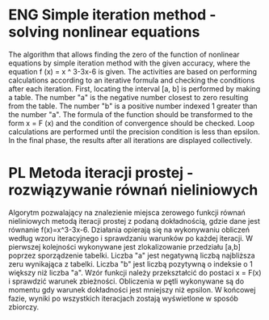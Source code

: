 # ENG Simple iteration method - solving nonlinear equations 
The algorithm that allows finding the zero of the function of nonlinear equations by simple iteration method with the given accuracy, where the equation f (x) = x ^ 3-3x-6 is given. The activities are based on performing calculations according to an iterative formula and checking the conditions after each iteration. First, locating the interval [a, b] is performed by making a table. The number "a" is the negative number closest to zero resulting from the table. The number "b" is a positive number indexed 1 greater than the number "a". The formula of the function should be transformed to the form x = F (x) and the condition of convergence should be checked. Loop calculations are performed until the precision condition is less than epsilon. In the final phase, the results after all iterations are displayed collectively.

# PL Metoda iteracji prostej - rozwiązywanie równań nieliniowych
Algorytm pozwalający na znalezienie miejsca zerowego funkcji równań nieliniowych metodą iteracji prostej z podaną dokładnością, gdzie dane jest równanie f(x)=x^3-3x-6. Działania opierają się na wykonywaniu obliczeń według wzoru iteracyjnego i sprawdzaniu warunków po każdej iteracji. W pierwszej kolejności wykonywane jest zlokalizowanie przedziału [a,b] poprzez sporządzenie tabelki. Liczba "a" jest negatywną liczbą najbliższa zeru wynikająca z tabelki. Liczba "b" jest liczbą pozytywną o indeksie o 1 większy niż liczba "a". Wzór funkcji należy przekształcić do postaci x = F(x) i sprawdzić warunek zbieżności. Obliczenia w pętli wykonywane są do momentu gdy warunek dokładności jest mniejszy niż epsilon. W końcowej fazie, wyniki po wszystkich iteracjach zostają wyświetlone w sposób zbiorczy.
